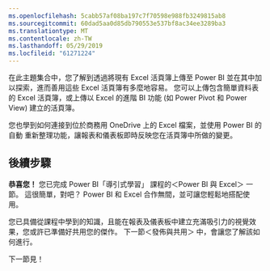 ```yaml
---
ms.openlocfilehash: 5cabb57af08ba197c7f70598e988fb3249815ab8
ms.sourcegitcommit: 60dad5aa0d85db790553e537bf8ac34ee3289ba3
ms.translationtype: MT
ms.contentlocale: zh-TW
ms.lasthandoff: 05/29/2019
ms.locfileid: "61271224"
---
```

在此主題集合中，您了解到透過將現有 Excel 活頁簿上傳至 Power BI 並在其中加以探索，進而善用這些 Excel 活頁簿有多麼地容易。 您可以上傳包含簡單資料表的 Excel 活頁簿，或上傳以 Excel 的進階 BI 功能 (如 Power Pivot 和 Power View) 建立的活頁簿。

您也學到如何連接到位於商務用 OneDrive  上的 Excel  檔案，並使用 Power BI 的自動  重新整理功能，讓報表和儀表板即時反映您在活頁簿中所做的變更。

## <a name="next-steps"></a>後續步驟
**恭喜您！** 您已完成 Power BI「導引式學習」  課程的＜Power BI 與 Excel＞  一節。 這很簡單，對吧？ Power BI 和 Excel 合作無間，並可讓您輕鬆地搭配使用。

您已具備從課程中學到的知識，且能在報表及儀表板中建立充滿吸引力的視覺效果，您或許已準備好共用您的傑作。 下一節＜發佈與共用＞  中，會讓您了解該如何進行。

下一節見！

